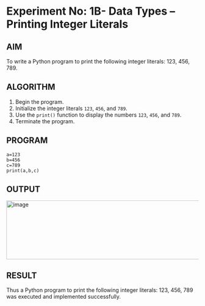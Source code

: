 # Experiment No: 1B- Data Types – Printing Integer Literals

## AIM  
To write a Python program to print the following integer literals: 123, 456, 789.

## ALGORITHM  
1. Begin the program.  
2. Initialize the integer literals `123`, `456`, and `789`.  
3. Use the `print()` function to display the numbers `123`, `456`, and `789`.  
4. Terminate the program.

## PROGRAM
```
a=123
b=456
c=789
print(a,b,c)

```
## OUTPUT

<img width="760" height="154" alt="image" src="https://github.com/user-attachments/assets/87175f2f-d903-4938-8be2-e77d6f51bb26" />


## RESULT
Thus a Python program to print the following integer literals: 123, 456, 789 was executed and implemented successfully.
